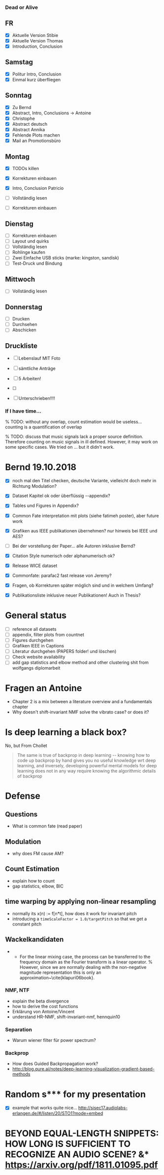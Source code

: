 ### Dead or Alive

## FR

* [X] Aktuelle Version Stibie
* [X] Aktuelle Version Thomas
* [X] Introduction, Conclusion

## Samstag

* [X] Politur Intro, Conclusion
* [X] Einmal kurz überfliegen

## Sonntag

* [X] Zu Bernd
* [X] Abstract, Intro, Conclusions -> Antoine
* [X] Christophe
* [X] Abstract deutsch
* [X] Abstract Annika
* [X] Fehlende Plots machen
* [X] Mail an Promotionsbüro

## Montag

* [X] TODOs killen
* [X] Korrekturen einbauen
* [X] Intro, Conclusion Patricio

* [ ] Vollständig lesen
* [ ] Korrekturen einbauen

## Dienstag

* [ ] Korrekturen einbauen
* [ ] Layout und quirks
* [ ] Vollständig lesen
* [ ] Rohlinge kaufen
* [ ] Zwei Einfache USB sticks (marke: kingston, sandisk)
* [ ] Test-Druck und Bindung

## Mittwoch

* [ ] Vollständig lesen

## Donnerstag

* [ ] Drucken
* [ ] Durchsehen
* [ ] Abschicken

## Druckliste

* [ ] Lebenslauf MIT Foto
* [ ] sämtliche Anträge
* [ ] 5 Arbeiten!
* [ ] 
* [ ] Unterschrieben!!!!


### If I have time...

% TODO: without any overlap, count estimation would be useless... counting is a quantification of overlap

% TODO: discuss that music signals lack a proper source definition. Therefore counting on music signals in ill defined. However, it may work on some specific cases. We tried on ... but it didn't work.

# Bernd 19.10.2018

* [X] noch mal den Titel checken, deutsche Variante, vielleicht doch mehr in Richtung Modulation?
* [X] Dataset Kapitel ok oder überflüssig --appendix?

* [X] Tables und Figures in Appendix?
* [X] Common Fate interpretation mit plots (siehe fatimeh poster), aber future work
* [X] Grafiken aus IEEE publikationen übernehmen? nur hinweis bei IEEE und AES?
* [ ] Bei der vorstellung der Paper... alle Autoren inklusive Bernd?
* [X] Citation Style numerisch oder alphanumerisch ok?
* [X] Release WICE dataset
* [X] Commonfate: parafac2 fast release von Jeremy?
* [X] Fragen, ob Korrekturen später möglich sind und in welchem Umfang?
* [X] Publikationsliste inklusive neuer Publikationen! Auch in Thesis?

# General status

* [ ] reference all datasets
* [ ] appendix, filter plots from countnet
* [ ] Figures durchgehen
* [ ] Grafiken IEEE in Captions
* [ ] Literatur durchgehen (PAPERS folder! und löschen)
* [ ] Check website availability
* [ ] add gap statistics and elbow method and other clustering shit from wolfgangs diplomarbeit

# Fragen an Antoine

* Chapter 2 is a mix between a literature overview and a fundamentals chapter
* Why doesn't shift-invariant NMF solve the vibrato case? or does it?

# Is deep learning a black box?

No, but From Chollet
> The same is true of backprop in deep learning -- knowing how to code up backprop by hand gives you no useful knowledge wrt deep learning, and inversely, developing powerful mental models for deep learning does not in any way require knowing the algorithmic details of backprop

# Defense

## Questions

- What is common fate (read paper)

## Modulation

- why does FM cause AM?

## Count Estimation

- explain how to count
- gap statistics, elbow, BIC

## time warping by applying non-linear resampling

- normally its x(n) := f[n*t], how does it work for invariant pitch
- introducing a `timeScaleFactor = 1.0/targetPitch` so that we get a constant pitch

## Wackelkandidaten

- * For the linear mixing case, the process can be transferred to the frequency domain as the Fourier transform is a linear operator.
% However, since we are normally dealing with the non-negative magnitude representation this is only an approximation~\cite{klapuri06book}.

### NMF, NTF

- explain the beta divergence
- how to derive the cost functions
- Erklärung von Antoine/Vincent
- understand HR-NMF, shift-invariant-nmf, hennquin10

### Separation

- Warum wiener filter für power spectrum?

### Backprop

- How does Guided Backpropagation work?
- http://blog.qure.ai/notes/deep-learning-visualization-gradient-based-methods

# Random s*** for my presentation

* [x] example that works quite nice... http://sisec17.audiolabs-erlangen.de/#/listen/20/STO1?mode=embed

# BEYOND EQUAL-LENGTH SNIPPETS: HOW LONG IS SUFFICIENT TO RECOGNIZE AN AUDIO SCENE? &* https://arxiv.org/pdf/1811.01095.pdf
